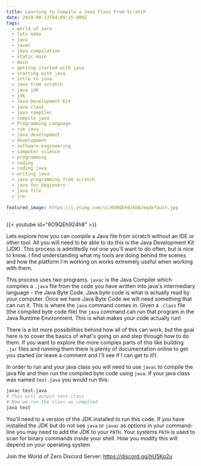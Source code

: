 ```yaml
---
title: Learning to Compile a Java Class From Scratch
date: 2019-08-13T04:09:15.000Z
tags:
  - world of zero
  - lets make
  - java
  - javac
  - java compilation
  - static main
  - main
  - getting started with java
  - starting with java
  - intro to java
  - java from scratch
  - java jdk
  - jdk
  - Java Development Kit
  - java class
  - java compiler
  - compile java
  - Programming Language
  - run java
  - java development
  - development
  - software engineering
  - computer science
  - programming
  - coding
  - coding java
  - writing java
  - java programming from scratch
  - java for beginners
  - java file
  - jre
  
featured_image: https://i.ytimg.com/vi/6O9QEh924h8/mqdefault.jpg
---
```


{{< youtube id="6O9QEh924h8" >}}

Lets explore how you can compile a Java file from scratch without an IDE or other tool. All you will need to be able to do this is the Java Development Kit (JDK). This process is admittedly not one you'll want to do often, but is nice to know. I find understanding what my tools are doing behind the scenes and how the platform I'm working on works extremely useful when working with them.

This process uses two programs. `javac` is the Java Compiler which compiles a `.java` file from the code you have written into java's intermediary language - the Java Byte Code. Java byte code is what is actually read by your computer. Once we have Java Byte Code we will need something that can run it. This is where the `java` command comes in. Given a `.class` file (the compiled byte code file) the `java` command can run that program in the Java Runtime Environment. This is what makes your code actually run!

There is a lot more possibilities behind how all of this can work, but the goal here is to cover the basics of what's going on and step through how to do them. If you want to explore the more complex parts of this like building `.jar` files and running them there is plenty of documentation online to get you started (or leave a comment and I'll see if I can get to it!).

In order to run and your java class you will need to use `javac` to compile the java file and then run the compiled byte code using `java`. If your java class was named `test.java` you would run this:

```sh
javac test.java
# This will output test.class
# Now we run the class we compiled
java test
```

You'll need to a version of the JDK installed to run this code. If you have installed the JDK but do not see `java` or `javac` as options in your command-line you may need to add the JDK to your `PATH`. Your systems `PATH` is used to scan for binary commands inside your shell. How you modify this will depend on your operating system.

Join the World of Zero Discord Server: https://discord.gg/hU5Kq2u